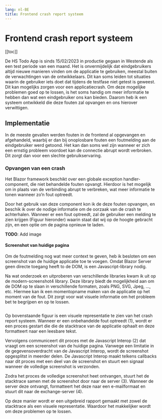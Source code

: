 ```yaml
---
lang: nl-BE
title: Frontend crash report systeem
---
```


# Frontend crash report systeem

[[toc]]

De HS Todo App is sinds 15/02/2023 in productie gegaan in Westende als een test periode van een maand. Het is onvermijdelijk dat eindgebruikers altijd nieuwe manieren vinden om de applicatie te gebruiken, meestal buiten de verwachtingen van de ontwikkelaars. Dit kan soms leiden tot situaties waarin de gebruiker iets doet dat tijdens de testfase niet getest is geweest. Dit kan mogelijks zorgen voor een applicatiecrash. Om deze mogelijke problemen goed op te lossen, is het soms handig om meer informatie te hebben dan wat een eindgebruiker ons kan bieden.  Daarom heb ik een systeem ontwikkeld die deze fouten zal opvangen en ons hierover verwittigen. 

## Implementatie

In de meeste gevallen werden fouten in de frontend al opgevangen en afgehandeld, waarbij er dan bij onoplosbare fouten een foutmelding aan de eindgebruiker werd getoond. Het kan dan soms wel zijn wanneer er zich een ernstig probleem voordoet kan de connectie abrupt wordt verbroken. Dit zorgt dan voor een slechte gebruikservaring. 

### Opvangen van een crash

Het Blazor framework beschikt over een globale exception handler-component, die niet behandelde fouten opvangt. Hierdoor is het mogelijk om in plaats van de verbinding abrupt te verbreken, wat meer informatie te tonen wanneer zo’n fout optreedt. 

Door het gebruik van deze component kon ik de deze fouten opvangen, en beschik ik over de nodige informatie om de oorzaak van de crash te achterhalen. Wanneer er een fout optreedt, zal de gebruiker een melding te zien krijgen (Figuur hieronder) waarin staat dat wij op de hoogte gebracht zijn, en een optie om de pagina opnieuw te laden. 

**TODO**: Add image

#### Screenshot van huidige pagina

Om de foutmelding nog wat meer context te geven, heb ik besloten om een screenshot van de huidige applicatie toe te voegen. Omdat Blazor Server geen directe toegang heeft to de DOM, is een Javascript-library nodig.  

Na wat onderzoek en uitproberen van verschillende libraries kwam ik uit op de modern-screenshot4 library. Deze library biedt de mogelijkheid aan om de DOM op te slaan in verschillende formaten, zoals PNG, SVG, Jpeg, …, etc. Hiermee kan ik een momentopname maken van de applicatie op het moment van de fout. Dit zorgt voor wat visuele informatie om het probleem bet te begrijpen en op te lossen. 

<Image
    light="/img/Schemas/CrashReportDiagram.png"
    dark="/img/Schemas/CrashReportDiagramDark.png"
/>

Op bovenstaande figuur is een visuele representatie te zien van het crash report systeem. Wanneer er een onbehandelde fout optreedt (1), wordt er een proces gestart die die de stacktrace van de applicatie ophaalt en deze formatteert naar een leesbare tekst.

Vervolgens communiceert dit proces met de Javascript Interop (2) dat vraagt om een screenshot van de huidige pagina. Vanwege een limitatie in de gegevensoverdracht van de Javascript Interop, wordt de screenshot opgesplitst in meerder delen. De Javascript Interop maakt telkens callbacks naar dit proces met een deel van de screenshot en stuurt een signaal wanneer de volledige screenshot is verzonden. 

Zodra het proces de volledige screenshot heet ontvangen, stuurt het de stacktrace samen met de screenshot door naar de server (3). Wanneer de server deze ontvangt, formatteert het deze naar een e-mailformaat en stuurt dit naar de exchange-server (4). 

Op deze manier wordt er een uitgebreid rapport gemaakt met zowel de stacktrace als een visuele representatie. Waardoor het makkelijker wordt om deze problemen op te lossen.
